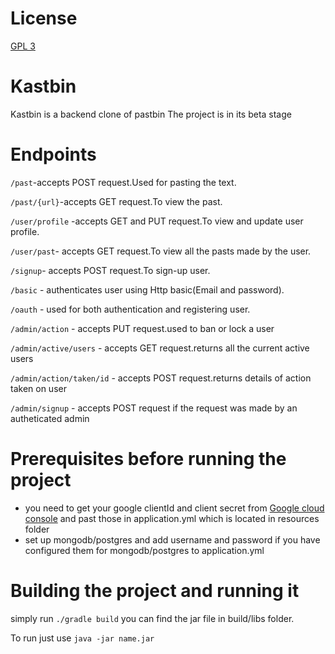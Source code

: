 # License
[GPL 3](https://github.com/Rishikesh01/kastbin/blob/master/LICENSE)

# Kastbin

Kastbin is a backend clone of pastbin
The project is in its beta stage

# Endpoints
``/past``-accepts POST request.Used for pasting the text.

``/past/{url}``-accepts GET request.To view the past.

``/user/profile`` -accepts GET and PUT request.To view and update user profile.

``/user/past``- accepts GET request.To view all the pasts made by the user.

``/signup``- accepts POST request.To sign-up user.

``/basic`` - authenticates user using Http basic(Email and password).

``/oauth`` - used for both authentication and registering user.

``/admin/action`` - accepts PUT request.used to ban or lock a user

``/admin/active/users`` - accepts GET request.returns all the current active users

``/admin/action/taken/id`` - accepts POST request.returns details of action taken on user

``/admin/signup`` - accepts POST request if the request was made by an autheticated admin

# Prerequisites before running the project
- you need to get your google clientId and client secret from  [Google cloud console](https://console.cloud.google.com/apis/dashboard) and past those in application.yml which is located in resources folder
- set up mongodb/postgres and add username and password if you have configured them for mongodb/postgres to application.yml

# Building the project and running it

simply run ``./gradle build`` 
you can find the jar file in build/libs folder.

To run just use ``java -jar name.jar``



